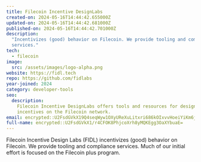 ```yaml
---
title: Filecoin Incentive DesignLabs
created-on: 2024-05-16T14:44:42.655000Z
updated-on: 2024-05-16T14:44:42.681000Z
published-on: 2024-05-16T14:44:42.701000Z
description:
  "Incentivizes (good) behavior on Filecoin. We provide tooling and compliance
  services."
tech:
  - filecoin
image:
  src: /assets/images/logo-alpha.png
website: https://fidl.tech
repo: https://github.com/fidlabs
year-joined: 2024
category: developer-tools
seo:
  description:
    Filecoin Incentive DesignLabs offers tools and resources for designing
    incentives on the Filecoin network.
email: encrypted::U2FsdGVkX19Q4seqWyw1OXyUReXuLitxri686kOIxvvHoeiYiKm6jktrIpDZtnvG
full-name: encrypted::U2FsdGVkX1/r4CFOK8PhjcoXrh8yMQKEgg3OaXYbuaE=
---
```


Filecoin Incentive Design Labs (FIDL) incentivizes (good) behavior on Filecoin. We provide tooling and compliance services. Much of our initial effort is focused on the Filecoin plus program.
